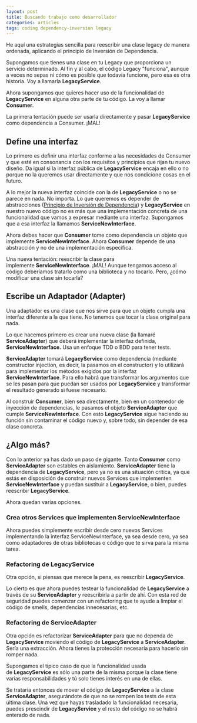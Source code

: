 ```yaml
---
layout: post
title: Buscando trabajo como desarrollador
categories: articles
tags: coding dependency-inversion legacy
---
```


He aquí una estrategias sencilla para reescribir una clase legacy de manera ordenada, aplicando el principio de Inversión de Dependencia.

Supongamos que tienes una clase en tu Legacy que proporciona un servicio determinado. Al fin y al cabo, el código Legacy "funciona", aunque a veces no sepas ni cómo es posible que todavía funcione, pero esa es otra historia. Voy a llamarla **LegacyService**.

Ahora supongamos que quieres hacer uso de la funcionalidad de **LegacyService** en alguna otra parte de tu código. La voy a llamar **Consumer**.

La primera tentación puede ser usarla directamente y pasar **LegacyService** como dependencia a Consumer. ¡MAL!

## Define una interfaz

Lo primero es definir una interfaz conforme a las necesidades de Consumer y que esté en consonancia con los requisitos y principios que rijan tu nuevo diseño. Da igual si la interfaz pública de **LegacyService** encaja en ello o no porque no la queremos usar directamente y que nos condicione cosas en el futuro.

A lo mejor la nueva interfaz coincide con la de **LegacyService** o no se parece en nada. No importa. Lo que queremos es depender de abstracciones (<a href="https://talkingbit.wordpress.com/2016/11/29/los-principios-solid/">Principio de Inversión de Dependencia</a>) y **LegacyService** en nuestro nuevo código no es más que una implementación concreta de una funcionalidad que vamos a expresar mediante una interfaz. Supongamos que a esa interfaz la llamamos **ServiceNewInterface**.

Ahora debes hacer que **Consumer** tome como dependencia un objeto que implemente **ServiceNewInterface**. Ahora **Consumer** depende de una abstracción y no de una implementación específica.

Una nueva tentación: reescribir la clase para implemente **ServiceNewInterface**. ¡MAL! Aunque tengamos acceso al código deberíamos tratarlo como una biblioteca y no tocarlo. Pero, ¿cómo modificar una clase sin tocarla?

## Escribe un Adaptador (Adapter)

Una adaptador es una clase que nos sirve para que un objeto cumpla una interfaz diferente a la que tiene. No tenemos que tocar la clase original para nada.

Lo que hacemos primero es crear una nueva clase (la llamaré **ServiceAdapter**) que deberá implementar la interfaz definida, **ServiceNewInterface.** Usa un enfoque TDD o BDD para tener tests.

**ServiceAdapter** tomará **LegacyService** como dependencia (mediante constructor injection, es decir, la pasamos en el constructor) y lo utilizará para implementar los métodos exigidos por la interfaz **ServiceNewInterface**. Para ello habrá que transformar los argumentos que se les pasan para que puedan ser usados por **LegacyService** y transformar el resultado generado si fuese necesario.

Al construir **Consumer**, bien sea directamente, bien en un contenedor de inyección de dependencias, le pasamos el objeto **ServiceAdapter** que cumple **ServiceNewInterface**. Con esto **LegacyService** sigue haciendo su función sin contaminar el código nuevo y, sobre todo, sin depender de esa clase concreta.

## ¿Algo más?

Con lo anterior ya has dado un paso de gigante. Tanto **Consumer** como **ServiceAdapter** son estables en aislamiento. **ServiceAdapter** tiene la dependencia de **LegacyService**, pero ya no es una situación crítica, ya que estás en disposición de construir nuevos Services que implementen **ServiceNewInterface** y puedan sustituir a **LegacyService**, o bien, puedes reescribir **LegacyService**.

Ahora quedan varias opciones.

### Crea otros Services que implementen ServiceNewInterface

Ahora puedes simplemente escribir desde cero nuevos Services implementando la interfaz ServiceNewInterface, ya sea desde cero, ya sea como adaptadores de otras bibliotecas o código que te sirva para la misma tarea.

### Refactoring de LegacyService

Otra opción, si piensas que merece la pena, es reescribir **LegacyService**.

Lo cierto es que ahora puedes testear la funcionalidad de **LegacyService** a través de su **ServiceAdapter** y reescribirla a partir de ahí. Con esta red de seguridad puedes comenzar con un refactoring que te ayude a limpiar el código de smells, dependencias innecesarias, etc.

### Refactoring de ServiceAdapter

Otra opción es refactorizar **ServiceAdapter** para que no dependa de **LegacyService** moviendo el código de **LegacyService** a **ServiceAdapter**. Sería una extracción. Ahora tienes la protección necesaria para hacerlo sin romper nada.

Supongamos el típico caso de que la funcionalidad usada de **LegacyService** es sólo una parte de la misma porque la clase tiene varias responsabilidades y tú solo tienes interés en una de ellas.

Se trataría entonces de mover el código de **LegacyService** a la clase **ServiceAdapter**, asegurándote de que no se rompen los tests de esta última clase. Una vez que hayas trasladado la funcionalidad necesaria, puedes prescindir de **LegacyService** y el resto del código no se habrá enterado de nada.